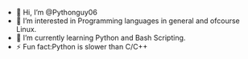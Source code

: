 - 👋 Hi, I’m @Pythonguy06
- 👀 I’m interested in Programming languages in general and ofcourse Linux.
- 🌱 I’m currently learning Python and Bash Scripting.
- ⚡ Fun fact:Python is slower than C/C++

